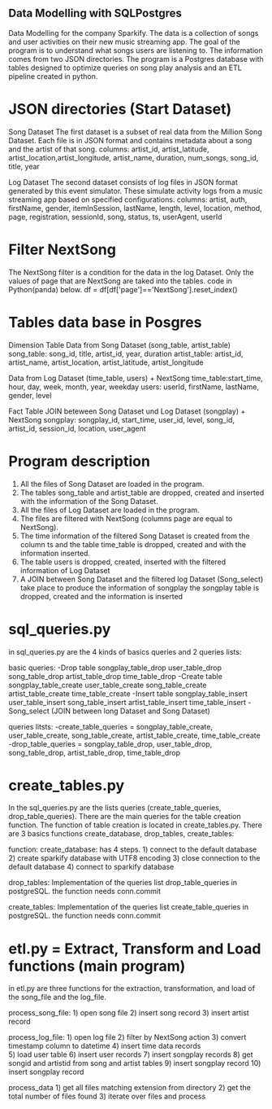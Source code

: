## Data Modelling with SQLPostgres
Data Modelling for the company Sparkify. The data is a collection of songs and user activities on their new music streaming app. The goal of the program is to understand what songs users are listening to. The information comes from two JSON directories. The program is a Postgres database with tables designed to optimize queries on song play analysis and an ETL pipeline created in python.

# JSON directories (Start Dataset)
Song Dataset
The first dataset is a subset of real data from the Million Song Dataset. Each file is in JSON format and contains metadata about a song and the artist of that song.
columns: artist_id, artist_latitude, artist_location,artist_longitude, artist_name, duration, num_songs, song_id, title, year

Log Dataset
The second dataset consists of log files in JSON format generated by this event simulator. These simulate activity logs from a music streaming app based on specified configurations.
columns: artist, auth, firstName, gender, itemInSession, lastName, length, level, location, method, page, registration, sessionId, song, status, ts, userAgent, userId

# Filter NextSong 
The NextSong filter is a condition for the data in the log Dataset. Only the values of page that are NextSong are taked into the tables. code in Python(panda) below.
df = df[df['page']=='NextSong'].reset_index()

# Tables data base in Posgres
Dimension Table
Data from Song Dataset (song_table, artist_table)
song_table: song_id, title, artist_id, year, duration
artist_table: artist_id, artist_name, artist_location, artist_latitude, artist_longitude

Data from Log Dataset (time_table, users) + NextSong
time_table:start_time, hour, day, week, month, year, weekday
users: userId, firstName, lastName, gender, level

Fact Table 
JOIN beteween Song Dataset und Log Dataset (songplay) + NextSong 
songplay:  songplay_id, start_time, user_id, level, song_id, artist_id, session_id, location, user_agent

# Program description
1) All the files of Song Dataset are loaded in the program.
2) The tables song_table and artist_table are dropped, created and inserted with the information of the Song Dataset.
3) All the files of Log Dataset are loaded in the program.
4) The files are filtered with NextSong (columns page are equal to NextSong).
5) The time information of the filtered Song Dataset is created from the column ts and the table time_table is dropped, created and with the information inserted.
6) The table users is dropped, created, inserted with the filtered information of Log Dataset
7) A JOIN between Song Dataset and the filtered log Dataset (Song_select) take place to produce the information of songplay the songplay table is dropped, created and the information is inserted

# sql_queries.py
in sql_queries.py are the 4 kinds of basics queries and 2 queries lists: 

basic queries:
-Drop table
    songplay_table_drop
    user_table_drop
    song_table_drop
    artist_table_drop
    time_table_drop
-Create table
    songplay_table_create
    user_table_create
    song_table_create
    artist_table_create
    time_table_create
-Insert table
    songplay_table_insert
    user_table_insert
    song_table_insert
    artist_table_insert
    time_table_insert
-Song_select (JOIN between long Dataset and Song Dataset)

queries litsts:
-create_table_queries = songplay_table_create, user_table_create, song_table_create, artist_table_create, time_table_create
-drop_table_queries = songplay_table_drop, user_table_drop, song_table_drop, artist_table_drop, time_table_drop

# create_tables.py
In the sql_queries.py are the lists queries (create_table_queries, drop_table_queries). There are the main queries for the table creation function. 
The function of table creation is located in create_tables.py. There are 3 basics functions create_database, drop_tables, create_tables:

function:
create_database: has 4 steps. 
    1) connect to the default database
    2) create sparkify database with UTF8 encoding
    3) close connection to the default database
    4) connect to sparkify database

drop_tables:
    Implementation of the queries list drop_table_queries in postgreSQL. the function needs conn.commit

create_tables: 
    Implementation of the queries list create_table_queries in postgreSQL. the function needs conn.commit

# etl.py = Extract, Transform and Load functions (main program)
in etl.py are three functions for the extraction, transformation, and load of the song_file and the log_file.

process_song_file:
    1) open song file
    2) insert song record
    3) insert artist record

process_log_file:
    1) open log file
    2) filter by NextSong action
    3) convert timestamp column to datetime
    4) insert time data records       
    5) load user table
    6) insert user records
    7) insert songplay records
    8) get songid and artistid from song and artist tables
    9) insert songplay record
    10) insert songplay record

process_data
    1) get all files matching extension from directory
    2) get the total number of files found
    3) iterate over files and process
